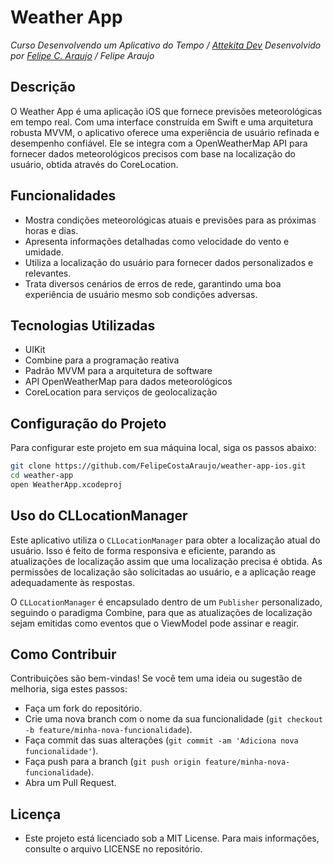 # Weather App

_Curso Desenvolvendo um Aplicativo do Tempo / [Attekita Dev](https://github.com/Bullas)_
_Desenvolvido por [Felipe C. Araujo](https://github.com/FelipeCostaAraujo) / Felipe Araujo_

## Descrição
O Weather App é uma aplicação iOS que fornece previsões meteorológicas em tempo real. Com uma interface construída em Swift e uma arquitetura robusta MVVM, o aplicativo oferece uma experiência de usuário refinada e desempenho confiável. Ele se integra com a OpenWeatherMap API para fornecer dados meteorológicos precisos com base na localização do usuário, obtida através do CoreLocation.

## Funcionalidades
- Mostra condições meteorológicas atuais e previsões para as próximas horas e dias.
- Apresenta informações detalhadas como velocidade do vento e umidade.
- Utiliza a localização do usuário para fornecer dados personalizados e relevantes.
- Trata diversos cenários de erros de rede, garantindo uma boa experiência de usuário mesmo sob condições adversas.

## Tecnologias Utilizadas
- UIKit
- Combine para a programação reativa
- Padrão MVVM para a arquitetura de software
- API OpenWeatherMap para dados meteorológicos
- CoreLocation para serviços de geolocalização

## Configuração do Projeto
Para configurar este projeto em sua máquina local, siga os passos abaixo:

```bash
git clone https://github.com/FelipeCostaAraujo/weather-app-ios.git
cd weather-app
open WeatherApp.xcodeproj
```

## Uso do CLLocationManager
Este aplicativo utiliza o `CLLocationManager` para obter a localização atual do usuário. Isso é feito de forma responsiva e eficiente, parando as atualizações de localização assim que uma localização precisa é obtida. As permissões de localização são solicitadas ao usuário, e a aplicação reage adequadamente às respostas.

O `CLLocationManager` é encapsulado dentro de um `Publisher` personalizado, seguindo o paradigma Combine, para que as atualizações de localização sejam emitidas como eventos que o ViewModel pode assinar e reagir.

## Como Contribuir
Contribuições são bem-vindas! Se você tem uma ideia ou sugestão de melhoria, siga estes passos:

- Faça um fork do repositório.
- Crie uma nova branch com o nome da sua funcionalidade (`git checkout -b feature/minha-nova-funcionalidade`).
- Faça commit das suas alterações (`git commit -am 'Adiciona nova funcionalidade'`).
- Faça push para a branch (`git push origin feature/minha-nova-funcionalidade`).
- Abra um Pull Request.

## Licença
- Este projeto está licenciado sob a MIT License. Para mais informações, consulte o arquivo LICENSE no repositório.
